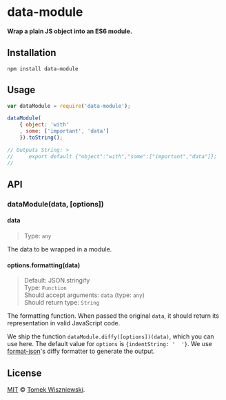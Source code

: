 data-module
===========

**Wrap a plain JS object into an ES6 module.**




Installation
------------

```
npm install data-module
```




Usage
-----

```js
var dataModule = require('data-module');

dataModule(
    { object: 'with'
    , some: ['important', 'data']
    }).toString();

// Outputs String: >
//     export default {"object":"with","some":["important","data"]};
//
```




API
---

### dataModule(data, [options])

#### data
> Type: `any`

The data to be wrapped in a module.


#### options.formatting(data)
> Default: JSON.stringify  
> Type: `Function`  
> Should accept arguments: `data` (type: `any`)  
> Should return type: `String`

The formatting function. When passed the original `data`, it should return its representation in valid JavaScript code.

We ship the function `dataModule.diffy([options])(data)`, which you can use here. The default value for `options` is `{indentString: '  '}`. We use [format-json][]'s diffy formatter to generate the output.




License
-------

[MIT][] © [Tomek Wiszniewski][].




<!-- Links -->
[MIT]: ./License.md
[Tomek Wiszniewski]: https://github.com/tomekwi
[format-json]: https://www.npmjs.com/package/format-json
